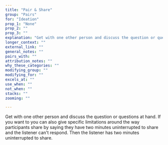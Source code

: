 ```yaml
---
title: "Pair & Share"
group: "Pairs"
for: "Ideation"
prop_1: "None"
prop_2: ""
prop_3: ""
explanation: "Get with one other person and discuss the question or questions at hand. If you want to you can also give specific limitations around the way participants share by saying they have two minutes uninterrupted to share and the listener can\'t respond. Then the listener has two minutes uninterrupted to share."
longer_context: ""
external_link: ""
general_notes: ""
pairs_with: ""
attribution_notes: ""
why_these_categories: ""
modifying_group: ""
modifying_for: ""
excels_at: ""
use_when: ""
not_when: ""
stacks: ""
zooming: ""

---
```


Get with one other person and discuss the question or questions at hand. If you want to you can also give specific limitations around the way participants share by saying they have two minutes uninterrupted to share and the listener can't respond. Then the listener has two minutes uninterrupted to share.
